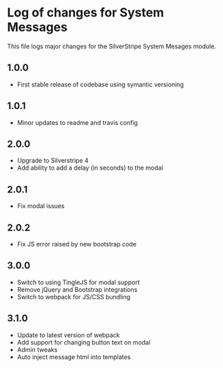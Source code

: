 # Log of changes for System Messages

This file logs major changes for the SilverStripe System Mesages module.

## 1.0.0

* First stable release of codebase using symantic versioning

## 1.0.1

* Minor updates to readme and travis config

## 2.0.0

* Upgrade to Silverstripe 4
* Add ability to add a delay (in seconds) to the modal

## 2.0.1

* Fix modal issues

## 2.0.2

* Fix JS error raised by new bootstrap code

## 3.0.0

* Switch to using TingleJS for modal support
* Remove jQuery and Bootstrap integrations
* Switch to webpack for JS/CSS bundling

## 3.1.0

* Update to latest version of webpack
* Add support for changing button text on modal
* Admin tweaks
* Auto inject message html into templates
